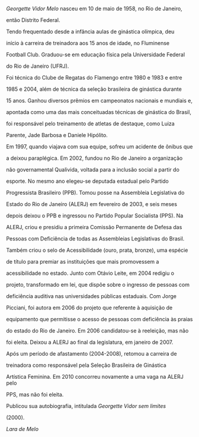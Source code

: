 

*Georgette Vidor Melo* nasceu em 10 de maio de 1958, no Rio de Janeiro,

então Distrito Federal.



Tendo frequentado desde a infância aulas de ginástica olímpica, deu

início à carreira de treinadora aos 15 anos de idade, no Fluminense

Football Club. Graduou-se em educação física pela Universidade Federal

do Rio de Janeiro (UFRJ).



Foi técnica do Clube de Regatas do Flamengo entre 1980 e 1983 e entre

1985 e 2004, além de técnica da seleção brasileira de ginástica durante

15 anos. Ganhou diversos prêmios em campeonatos nacionais e mundiais e,

apontada como uma das mais conceituadas técnicas de ginástica do Brasil,

foi responsável pelo treinamento de atletas de destaque, como Luiza

Parente, Jade Barbosa e Daniele Hipólito.



Em 1997, quando viajava com sua equipe, sofreu um acidente de ônibus que

a deixou paraplégica. Em 2002, fundou no Rio de Janeiro a organização

não governamental Qualivida, voltada para a inclusão social a partir do

esporte. No mesmo ano elegeu-se deputada estadual pelo Partido

Progressista Brasileiro (PPB). Tomou posse na Assembleia Legislativa do

Estado do Rio de Janeiro (ALERJ) em fevereiro de 2003, e seis meses

depois deixou o PPB e ingressou no Partido Popular Socialista (PPS). Na

ALERJ, criou e presidiu a primeira Comissão Permanente de Defesa das

Pessoas com Deficiência de todas as Assembleias Legislativas do Brasil.

Também criou o selo de Acessibilidade (ouro, prata, bronze), uma espécie

de título para premiar as instituições que mais promovessem a

acessibilidade no estado. Junto com Otávio Leite, em 2004 redigiu o

projeto, transformado em lei, que dispõe sobre o ingresso de pessoas com

deficiência auditiva nas universidades públicas estaduais. Com Jorge

Picciani, foi autora em 2006 do projeto que referente à aquisição de

equipamento que permitisse o acesso de pessoas com deficiência às praias

do estado do Rio de Janeiro. Em 2006 candidatou-se à reeleição, mas não

foi eleita. Deixou a ALERJ ao final da legislatura, em janeiro de 2007.



Após um período de afastamento (2004-2008), retomou a carreira de

treinadora como responsável pela Seleção Brasileira de Ginástica

Artística Feminina. Em 2010 concorreu novamente a uma vaga na ALERJ pelo

PPS, mas não foi eleita.



Publicou sua autobiografia, intitulada *Georgette Vidor sem limites*

(2000).



*Lara de Melo*



